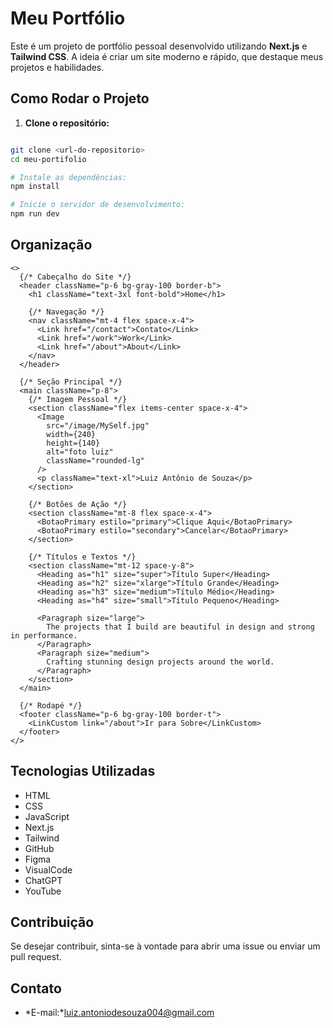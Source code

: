 # Meu Portfólio

Este é um projeto de portfólio pessoal desenvolvido utilizando **Next.js** e **Tailwind CSS**. A ideia é criar um site moderno e rápido, que destaque meus projetos e habilidades.

## Como Rodar o Projeto

1. **Clone o repositório:**

```bash

git clone <url-do-repositorio>
cd meu-portifolio

# Instale as dependências:
npm install

# Inicie o servidor de desenvolvimento:
npm run dev
```
## Organização
```tsx
<>
  {/* Cabeçalho do Site */}
  <header className="p-6 bg-gray-100 border-b">
    <h1 className="text-3xl font-bold">Home</h1>
    
    {/* Navegação */}
    <nav className="mt-4 flex space-x-4">
      <Link href="/contact">Contato</Link>
      <Link href="/work">Work</Link>
      <Link href="/about">About</Link>
    </nav>
  </header>

  {/* Seção Principal */}
  <main className="p-8">
    {/* Imagem Pessoal */}
    <section className="flex items-center space-x-4">
      <Image 
        src="/image/MySelf.jpg" 
        width={240} 
        height={140} 
        alt="foto luiz" 
        className="rounded-lg"
      />
      <p className="text-xl">Luiz Antônio de Souza</p>
    </section>

    {/* Botões de Ação */}
    <section className="mt-8 flex space-x-4">
      <BotaoPrimary estilo="primary">Clique Aqui</BotaoPrimary>
      <BotaoPrimary estilo="secondary">Cancelar</BotaoPrimary>
    </section>

    {/* Títulos e Textos */}
    <section className="mt-12 space-y-8">
      <Heading as="h1" size="super">Título Super</Heading>
      <Heading as="h2" size="xlarge">Título Grande</Heading>
      <Heading as="h3" size="medium">Título Médio</Heading>
      <Heading as="h4" size="small">Título Pequeno</Heading>

      <Paragraph size="large">
        The projects that I build are beautiful in design and strong in performance.
      </Paragraph>
      <Paragraph size="medium">
        Crafting stunning design projects around the world.
      </Paragraph>
    </section>
  </main>

  {/* Rodapé */}
  <footer className="p-6 bg-gray-100 border-t">
    <LinkCustom link="/about">Ir para Sobre</LinkCustom>
  </footer>
</>
```

## Tecnologias Utilizadas
- HTML
- CSS
- JavaScript
- Next.js
- Tailwind
- GitHub
- Figma
- VisualCode
- ChatGPT
- YouTube

## Contribuição
Se desejar contribuir, sinta-se à vontade para abrir uma issue ou enviar um pull request.

## Contato
- *E-mail:*luiz.antoniodesouza004@gmail.com